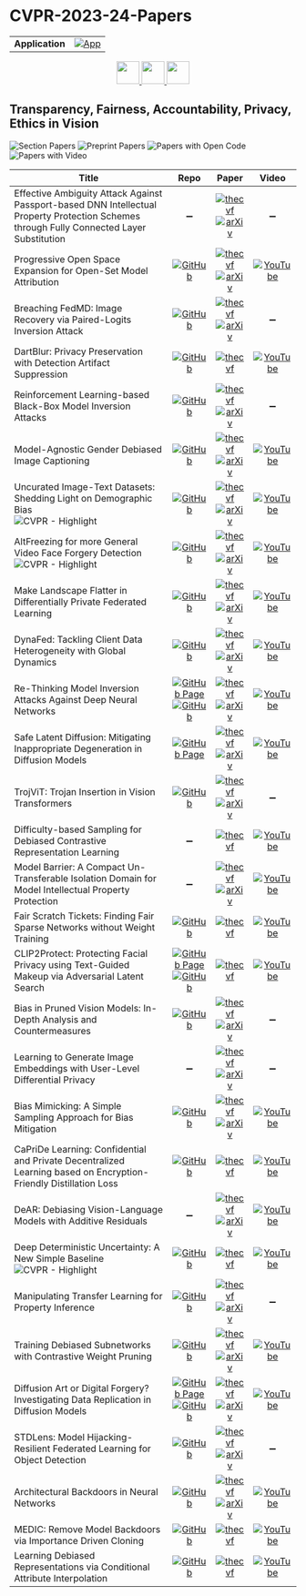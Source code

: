 # CVPR-2023-24-Papers

<table>
    <tr>
        <td><strong>Application</strong></td>
        <td>
            <a href="https://huggingface.co/spaces/DmitryRyumin/NewEraAI-Papers" style="float:left;">
                <img src="https://img.shields.io/badge/🤗-NewEraAI--Papers-FFD21F.svg" alt="App" />
            </a>
        </td>
    </tr>
</table>

<div align="center">
  <a href="https://github.com/DmitryRyumin/CVPR-2023-24-Papers/blob/main/sections/2023/main/robotics.md">
    <img src="https://cdn.jsdelivr.net/gh/DmitryRyumin/NewEraAI-Papers@main/images/left.svg" width="40" alt="" />
  </a>
  <a href="https://github.com/DmitryRyumin/CVPR-2023-24-Papers/">
    <img src="https://cdn.jsdelivr.net/gh/DmitryRyumin/NewEraAI-Papers@main/images/home.svg" width="40" alt="" />
  </a>
  <a href="https://github.com/DmitryRyumin/CVPR-2023-24-Papers/blob/main/sections/2023/main/explainable-ai-for-cv.md">
    <img src="https://cdn.jsdelivr.net/gh/DmitryRyumin/NewEraAI-Papers@main/images/right.svg" width="40" alt="" />
  </a>
</div>

## Transparency, Fairness, Accountability, Privacy, Ethics in Vision

![Section Papers](https://img.shields.io/badge/Section%20Papers-30-42BA16) ![Preprint Papers](https://img.shields.io/badge/Preprint%20Papers-22-b31b1b) ![Papers with Open Code](https://img.shields.io/badge/Papers%20with%20Open%20Code-24-1D7FBF) ![Papers with Video](https://img.shields.io/badge/Papers%20with%20Video-22-FF0000)

| **Title** | **Repo** | **Paper** | **Video** |
|-----------|:--------:|:---------:|:---------:|
| Effective Ambiguity Attack Against Passport-based DNN Intellectual Property Protection Schemes through Fully Connected Layer Substitution | :heavy_minus_sign: | [![thecvf](https://img.shields.io/badge/pdf-thecvf-7395C5.svg)](https://openaccess.thecvf.com/content/CVPR2023/papers/Chen_Effective_Ambiguity_Attack_Against_Passport-Based_DNN_Intellectual_Property_Protection_Schemes_CVPR_2023_paper.pdf) <br /> [![arXiv](https://img.shields.io/badge/arXiv-2303.11595-b31b1b.svg)](http://arxiv.org/abs/2303.11595) | :heavy_minus_sign: |
| Progressive Open Space Expansion for Open-Set Model Attribution | [![GitHub](https://img.shields.io/github/stars/ICTMCG/POSE?style=flat)](https://github.com/ICTMCG/POSE) | [![thecvf](https://img.shields.io/badge/pdf-thecvf-7395C5.svg)](https://openaccess.thecvf.com/content/CVPR2023/papers/Yang_Progressive_Open_Space_Expansion_for_Open-Set_Model_Attribution_CVPR_2023_paper.pdf) <br /> [![arXiv](https://img.shields.io/badge/arXiv-2303.06877-b31b1b.svg)](http://arxiv.org/abs/2303.06877) | [![YouTube](https://img.shields.io/badge/YouTube-%23FF0000.svg?style=for-the-badge&logo=YouTube&logoColor=white)](https://www.youtube.com/watch?v=6PiuUNoDH1M) |
| Breaching FedMD: Image Recovery via Paired-Logits Inversion Attack | [![GitHub](https://img.shields.io/github/stars/FLAIR-THU/PairedLogitsInversion?style=flat)](https://github.com/FLAIR-THU/PairedLogitsInversion) | [![thecvf](https://img.shields.io/badge/pdf-thecvf-7395C5.svg)](https://openaccess.thecvf.com/content/CVPR2023/papers/Takahashi_Breaching_FedMD_Image_Recovery_via_Paired-Logits_Inversion_Attack_CVPR_2023_paper.pdf) <br /> [![arXiv](https://img.shields.io/badge/arXiv-2304.11436-b31b1b.svg)](http://arxiv.org/abs/2304.11436) | :heavy_minus_sign: |
| DartBlur: Privacy Preservation with Detection Artifact Suppression | [![GitHub](https://img.shields.io/github/stars/JaNg2333/DartBlur?style=flat)](https://github.com/JaNg2333/DartBlur) | [![thecvf](https://img.shields.io/badge/pdf-thecvf-7395C5.svg)](https://openaccess.thecvf.com/content/CVPR2023/papers/Jiang_DartBlur_Privacy_Preservation_With_Detection_Artifact_Suppression_CVPR_2023_paper.pdf) | [![YouTube](https://img.shields.io/badge/YouTube-%23FF0000.svg?style=for-the-badge&logo=YouTube&logoColor=white)](https://www.youtube.com/watch?v=W7dX0WH32Ug) |
| Reinforcement Learning-based Black-Box Model Inversion Attacks | [![GitHub](https://img.shields.io/github/stars/HanGyojin/RLB-MI?style=flat)](https://github.com/HanGyojin/RLB-MI) | [![thecvf](https://img.shields.io/badge/pdf-thecvf-7395C5.svg)](https://openaccess.thecvf.com/content/CVPR2023/papers/Han_Reinforcement_Learning-Based_Black-Box_Model_Inversion_Attacks_CVPR_2023_paper.pdf) <br /> [![arXiv](https://img.shields.io/badge/arXiv-2304.04625-b31b1b.svg)](http://arxiv.org/abs/2304.04625) | :heavy_minus_sign: |
| Model-Agnostic Gender Debiased Image Captioning | [![GitHub](https://img.shields.io/github/stars/rebnej/LIBRA?style=flat)](https://github.com/rebnej/LIBRA) | [![thecvf](https://img.shields.io/badge/pdf-thecvf-7395C5.svg)](https://openaccess.thecvf.com/content/CVPR2023/papers/Hirota_Model-Agnostic_Gender_Debiased_Image_Captioning_CVPR_2023_paper.pdf) <br /> [![arXiv](https://img.shields.io/badge/arXiv-2304.03693-b31b1b.svg)](http://arxiv.org/abs/2304.03693) | [![YouTube](https://img.shields.io/badge/YouTube-%23FF0000.svg?style=for-the-badge&logo=YouTube&logoColor=white)](https://www.youtube.com/watch?v=Zkk9fvgZPN8) |
| Uncurated Image-Text Datasets: Shedding Light on Demographic Bias <br /> ![CVPR - Highlight](https://img.shields.io/badge/CVPR-Highlight-FFFF00) | [![GitHub](https://img.shields.io/github/stars/noagarcia/phase?style=flat)](https://github.com/noagarcia/phase) | [![thecvf](https://img.shields.io/badge/pdf-thecvf-7395C5.svg)](https://openaccess.thecvf.com/content/CVPR2023/papers/Garcia_Uncurated_Image-Text_Datasets_Shedding_Light_on_Demographic_Bias_CVPR_2023_paper.pdf) <br /> [![arXiv](https://img.shields.io/badge/arXiv-2304.02828-b31b1b.svg)](http://arxiv.org/abs/2304.02828) | [![YouTube](https://img.shields.io/badge/YouTube-%23FF0000.svg?style=for-the-badge&logo=YouTube&logoColor=white)](https://www.youtube.com/watch?v=-QWWlHc1HPc) |
| AltFreezing for more General Video Face Forgery Detection <br /> ![CVPR - Highlight](https://img.shields.io/badge/CVPR-Highlight-FFFF00) | [![GitHub](https://img.shields.io/github/stars/ZhendongWang6/AltFreezing?style=flat)](https://github.com/ZhendongWang6/AltFreezing) | [![thecvf](https://img.shields.io/badge/pdf-thecvf-7395C5.svg)](https://openaccess.thecvf.com/content/CVPR2023/papers/Wang_AltFreezing_for_More_General_Video_Face_Forgery_Detection_CVPR_2023_paper.pdf) <br /> [![arXiv](https://img.shields.io/badge/arXiv-2307.08317-b31b1b.svg)](http://arxiv.org/abs/2307.08317) | [![YouTube](https://img.shields.io/badge/YouTube-%23FF0000.svg?style=for-the-badge&logo=YouTube&logoColor=white)](https://www.youtube.com/watch?v=Qe4xT46VqE4) |
| Make Landscape Flatter in Differentially Private Federated Learning | [![GitHub](https://img.shields.io/github/stars/YMJS-Irfan/DP-FedSAM?style=flat)](https://github.com/YMJS-Irfan/DP-FedSAM) | [![thecvf](https://img.shields.io/badge/pdf-thecvf-7395C5.svg)](https://openaccess.thecvf.com/content/CVPR2023/papers/Shi_Make_Landscape_Flatter_in_Differentially_Private_Federated_Learning_CVPR_2023_paper.pdf) <br /> [![arXiv](https://img.shields.io/badge/arXiv-2303.11242-b31b1b.svg)](http://arxiv.org/abs/2303.11242) | [![YouTube](https://img.shields.io/badge/YouTube-%23FF0000.svg?style=for-the-badge&logo=YouTube&logoColor=white)](https://www.youtube.com/watch?v=v2sDjUI_a6Q) |
| DynaFed: Tackling Client Data Heterogeneity with Global Dynamics | [![GitHub](https://img.shields.io/github/stars/pipilurj/DynaFed?style=flat)](https://github.com/pipilurj/DynaFed) | [![thecvf](https://img.shields.io/badge/pdf-thecvf-7395C5.svg)](https://openaccess.thecvf.com/content/CVPR2023/papers/Pi_DynaFed_Tackling_Client_Data_Heterogeneity_With_Global_Dynamics_CVPR_2023_paper.pdf) <br /> [![arXiv](https://img.shields.io/badge/arXiv-2211.10878-b31b1b.svg)](http://arxiv.org/abs/2211.10878) | [![YouTube](https://img.shields.io/badge/YouTube-%23FF0000.svg?style=for-the-badge&logo=YouTube&logoColor=white)](https://www.youtube.com/watch?v=a7rKt9I3ArM) |
| Re-Thinking Model Inversion Attacks Against Deep Neural Networks | [![GitHub Page](https://img.shields.io/badge/GitHub-Page-159957.svg)](https://ngoc-nguyen-0.github.io/re-thinking_model_inversion_attacks/) <br /> [![GitHub](https://img.shields.io/github/stars/sutd-visual-computing-group/Re-thinking_MI?style=flat)](https://github.com/sutd-visual-computing-group/Re-thinking_MI) | [![thecvf](https://img.shields.io/badge/pdf-thecvf-7395C5.svg)](https://openaccess.thecvf.com/content/CVPR2023/papers/Nguyen_Re-Thinking_Model_Inversion_Attacks_Against_Deep_Neural_Networks_CVPR_2023_paper.pdf) <br /> [![arXiv](https://img.shields.io/badge/arXiv-2304.01669-b31b1b.svg)](http://arxiv.org/abs/2304.01669) | [![YouTube](https://img.shields.io/badge/YouTube-%23FF0000.svg?style=for-the-badge&logo=YouTube&logoColor=white)](https://www.youtube.com/watch?v=d5YrY0W6LWI) |
| Safe Latent Diffusion: Mitigating Inappropriate Degeneration in Diffusion Models | [![GitHub Page](https://img.shields.io/badge/GitHub-Page-159957.svg)](https://ml-research.github.io/human-centered-genai/projects/safe-latent-diffusion/) | [![thecvf](https://img.shields.io/badge/pdf-thecvf-7395C5.svg)](https://openaccess.thecvf.com/content/CVPR2023/papers/Schramowski_Safe_Latent_Diffusion_Mitigating_Inappropriate_Degeneration_in_Diffusion_Models_CVPR_2023_paper.pdf) <br /> [![arXiv](https://img.shields.io/badge/arXiv-2211.05105-b31b1b.svg)](http://arxiv.org/abs/2211.05105) | [![YouTube](https://img.shields.io/badge/YouTube-%23FF0000.svg?style=for-the-badge&logo=YouTube&logoColor=white)](https://www.youtube.com/watch?v=drkpQJpmyI0) |
| TrojViT: Trojan Insertion in Vision Transformers | [![GitHub](https://img.shields.io/github/stars/mxzheng/TrojViT?style=flat)](https://github.com/mxzheng/TrojViT) | [![thecvf](https://img.shields.io/badge/pdf-thecvf-7395C5.svg)](https://openaccess.thecvf.com/content/CVPR2023/papers/Zheng_TrojViT_Trojan_Insertion_in_Vision_Transformers_CVPR_2023_paper.pdf) <br /> [![arXiv](https://img.shields.io/badge/arXiv-2208.13049-b31b1b.svg)](http://arxiv.org/abs/2208.13049) | :heavy_minus_sign: |
| Difficulty-based Sampling for Debiased Contrastive Representation Learning | :heavy_minus_sign: | [![thecvf](https://img.shields.io/badge/pdf-thecvf-7395C5.svg)](https://openaccess.thecvf.com/content/CVPR2023/papers/Jang_Difficulty-Based_Sampling_for_Debiased_Contrastive_Representation_Learning_CVPR_2023_paper.pdf) | [![YouTube](https://img.shields.io/badge/YouTube-%23FF0000.svg?style=for-the-badge&logo=YouTube&logoColor=white)](https://www.youtube.com/watch?v=H--ujcJahBk) |
| Model Barrier: A Compact Un-Transferable Isolation Domain for Model Intellectual Property Protection | :heavy_minus_sign: | [![thecvf](https://img.shields.io/badge/pdf-thecvf-7395C5.svg)](https://openaccess.thecvf.com/content/CVPR2023/papers/Wang_Model_Barrier_A_Compact_Un-Transferable_Isolation_Domain_for_Model_Intellectual_CVPR_2023_paper.pdf) <br /> [![arXiv](https://img.shields.io/badge/arXiv-2303.11078-b31b1b.svg)](http://arxiv.org/abs/2303.11078) | [![YouTube](https://img.shields.io/badge/YouTube-%23FF0000.svg?style=for-the-badge&logo=YouTube&logoColor=white)](https://www.youtube.com/watch?v=iIxjowjl_58) |
| Fair Scratch Tickets: Finding Fair Sparse Networks without Weight Training | [![GitHub](https://img.shields.io/github/stars/HungerPWAY/Fair-Scratch-Tickets?style=flat)](https://github.com/HungerPWAY/Fair-Scratch-Tickets) | [![thecvf](https://img.shields.io/badge/pdf-thecvf-7395C5.svg)](https://openaccess.thecvf.com/content/CVPR2023/papers/Tang_Fair_Scratch_Tickets_Finding_Fair_Sparse_Networks_Without_Weight_Training_CVPR_2023_paper.pdf) | [![YouTube](https://img.shields.io/badge/YouTube-%23FF0000.svg?style=for-the-badge&logo=YouTube&logoColor=white)](https://www.youtube.com/watch?v=-u2IK3iDH5U) |
| CLIP2Protect: Protecting Facial Privacy using Text-Guided Makeup via Adversarial Latent Search | [![GitHub Page](https://img.shields.io/badge/GitHub-Page-159957.svg)](https://fahadshamshad.github.io/Clip2Protect/) <br /> [![GitHub](https://img.shields.io/github/stars/fahadshamshad/Clip2Protect?style=flat)](https://github.com/fahadshamshad/Clip2Protect) | [![thecvf](https://img.shields.io/badge/pdf-thecvf-7395C5.svg)](https://openaccess.thecvf.com/content/CVPR2023/papers/Shamshad_CLIP2Protect_Protecting_Facial_Privacy_Using_Text-Guided_Makeup_via_Adversarial_Latent_CVPR_2023_paper.pdf) | [![YouTube](https://img.shields.io/badge/YouTube-%23FF0000.svg?style=for-the-badge&logo=YouTube&logoColor=white)](https://www.youtube.com/watch?v=CUSVyvM_-6o) |
| Bias in Pruned Vision Models: In-Depth Analysis and Countermeasures | [![GitHub](https://img.shields.io/github/stars/IST-DASLab/pruned-vision-model-bias?style=flat)](https://github.com/IST-DASLab/pruned-vision-model-bias) | [![thecvf](https://img.shields.io/badge/pdf-thecvf-7395C5.svg)](https://openaccess.thecvf.com/content/CVPR2023/papers/Iofinova_Bias_in_Pruned_Vision_Models_In-Depth_Analysis_and_Countermeasures_CVPR_2023_paper.pdf) <br /> [![arXiv](https://img.shields.io/badge/arXiv-2304.12622-b31b1b.svg)](http://arxiv.org/abs/2304.12622) | :heavy_minus_sign: |
| Learning to Generate Image Embeddings with User-Level Differential Privacy | :heavy_minus_sign: | [![thecvf](https://img.shields.io/badge/pdf-thecvf-7395C5.svg)](https://openaccess.thecvf.com/content/CVPR2023/papers/Xu_Learning_To_Generate_Image_Embeddings_With_User-Level_Differential_Privacy_CVPR_2023_paper.pdf) <br /> [![arXiv](https://img.shields.io/badge/arXiv-2211.10844-b31b1b.svg)](http://arxiv.org/abs/2211.10844) | :heavy_minus_sign: |
| Bias Mimicking: A Simple Sampling Approach for Bias Mitigation | [![GitHub](https://img.shields.io/github/stars/mqraitem/Bias-Mimicking?style=flat)](https://github.com/mqraitem/Bias-Mimicking) | [![thecvf](https://img.shields.io/badge/pdf-thecvf-7395C5.svg)](https://openaccess.thecvf.com/content/CVPR2023/papers/Qraitem_Bias_Mimicking_A_Simple_Sampling_Approach_for_Bias_Mitigation_CVPR_2023_paper.pdf) <br /> [![arXiv](https://img.shields.io/badge/arXiv-2209.15605-b31b1b.svg)](http://arxiv.org/abs/2209.15605) | [![YouTube](https://img.shields.io/badge/YouTube-%23FF0000.svg?style=for-the-badge&logo=YouTube&logoColor=white)](https://www.youtube.com/watch?v=nlXj96doTjM) |
| CaPriDe Learning: Confidential and Private Decentralized Learning based on Encryption-Friendly Distillation Loss | [![GitHub](https://img.shields.io/github/stars/tnurbek/capride-learning?style=flat)](https://github.com/tnurbek/capride-learning) | [![thecvf](https://img.shields.io/badge/pdf-thecvf-7395C5.svg)](https://openaccess.thecvf.com/content/CVPR2023/papers/Tastan_CaPriDe_Learning_Confidential_and_Private_Decentralized_Learning_Based_on_Encryption-Friendly_CVPR_2023_paper.pdf) | [![YouTube](https://img.shields.io/badge/YouTube-%23FF0000.svg?style=for-the-badge&logo=YouTube&logoColor=white)](https://www.youtube.com/watch?v=wY2ctF_foNM) |
| DeAR: Debiasing Vision-Language Models with Additive Residuals | :heavy_minus_sign: | [![thecvf](https://img.shields.io/badge/pdf-thecvf-7395C5.svg)](https://openaccess.thecvf.com/content/CVPR2023/papers/Seth_DeAR_Debiasing_Vision-Language_Models_With_Additive_Residuals_CVPR_2023_paper.pdf) <br /> [![arXiv](https://img.shields.io/badge/arXiv-2303.10431-b31b1b.svg)](http://arxiv.org/abs/2303.10431) | [![YouTube](https://img.shields.io/badge/YouTube-%23FF0000.svg?style=for-the-badge&logo=YouTube&logoColor=white)](https://www.youtube.com/watch?v=qWJuxXk_AyQ) |
| Deep Deterministic Uncertainty: A New Simple Baseline <br /> ![CVPR - Highlight](https://img.shields.io/badge/CVPR-Highlight-FFFF00) | [![GitHub](https://img.shields.io/github/stars/omegafragger/DDU?style=flat)](https://github.com/omegafragger/DDU) | [![thecvf](https://img.shields.io/badge/pdf-thecvf-7395C5.svg)](https://openaccess.thecvf.com/content/CVPR2023/papers/Mukhoti_Deep_Deterministic_Uncertainty_A_New_Simple_Baseline_CVPR_2023_paper.pdf) | [![YouTube](https://img.shields.io/badge/YouTube-%23FF0000.svg?style=for-the-badge&logo=YouTube&logoColor=white)](https://www.youtube.com/watch?v=HWLke-_eimQ) |
| Manipulating Transfer Learning for Property Inference | [![GitHub](https://img.shields.io/github/stars/yulongt23/Transfer-Inference?style=flat)](https://github.com/yulongt23/Transfer-Inference) | [![thecvf](https://img.shields.io/badge/pdf-thecvf-7395C5.svg)](https://openaccess.thecvf.com/content/CVPR2023/papers/Tian_Manipulating_Transfer_Learning_for_Property_Inference_CVPR_2023_paper.pdf) <br /> [![arXiv](https://img.shields.io/badge/arXiv-2303.11643-b31b1b.svg)](http://arxiv.org/abs/2303.11643) | :heavy_minus_sign: |
| Training Debiased Subnetworks with Contrastive Weight Pruning | [![GitHub](https://img.shields.io/github/stars/ParkGeonYeong/DCWP?style=flat)](https://github.com/ParkGeonYeong/DCWP) | [![thecvf](https://img.shields.io/badge/pdf-thecvf-7395C5.svg)](https://openaccess.thecvf.com/content/CVPR2023/papers/Park_Training_Debiased_Subnetworks_With_Contrastive_Weight_Pruning_CVPR_2023_paper.pdf) <br /> [![arXiv](https://img.shields.io/badge/arXiv-2210.05247-b31b1b.svg)](http://arxiv.org/abs/2210.05247) | [![YouTube](https://img.shields.io/badge/YouTube-%23FF0000.svg?style=for-the-badge&logo=YouTube&logoColor=white)](https://www.youtube.com/watch?v=fDXYMQMQT5s) |
| Diffusion Art or Digital Forgery? Investigating Data Replication in Diffusion Models | [![GitHub Page](https://img.shields.io/badge/GitHub-Page-159957.svg)](https://somepago.github.io/diffrep.html) <br /> [![GitHub](https://img.shields.io/github/stars/somepago/DCR?style=flat)](https://github.com/somepago/DCR) | [![thecvf](https://img.shields.io/badge/pdf-thecvf-7395C5.svg)](https://openaccess.thecvf.com/content/CVPR2023/papers/Somepalli_Diffusion_Art_or_Digital_Forgery_Investigating_Data_Replication_in_Diffusion_CVPR_2023_paper.pdf) <br /> [![arXiv](https://img.shields.io/badge/arXiv-2212.03860-b31b1b.svg)](http://arxiv.org/abs/2212.03860) | [![YouTube](https://img.shields.io/badge/YouTube-%23FF0000.svg?style=for-the-badge&logo=YouTube&logoColor=white)](https://www.youtube.com/watch?v=OiiuEeopXWQ) |
| STDLens: Model Hijacking-Resilient Federated Learning for Object Detection | [![GitHub](https://img.shields.io/github/stars/git-disl/STDLens?style=flat)](https://github.com/git-disl/STDLens) | [![thecvf](https://img.shields.io/badge/pdf-thecvf-7395C5.svg)](https://openaccess.thecvf.com/content/CVPR2023/papers/Chow_STDLens_Model_Hijacking-Resilient_Federated_Learning_for_Object_Detection_CVPR_2023_paper.pdf) <br /> [![arXiv](https://img.shields.io/badge/arXiv-2303.11511-b31b1b.svg)](http://arxiv.org/abs/2303.11511) | :heavy_minus_sign: |
| Architectural Backdoors in Neural Networks | [![GitHub](https://img.shields.io/github/stars/QuangNguyen2609/ARCHITECTURAL-BACKDOORS-IN-NEURAL-NETWORKS?style=flat)](https://github.com/QuangNguyen2609/ARCHITECTURAL-BACKDOORS-IN-NEURAL-NETWORKS) | [![thecvf](https://img.shields.io/badge/pdf-thecvf-7395C5.svg)](https://openaccess.thecvf.com/content/CVPR2023/papers/Bober-Irizar_Architectural_Backdoors_in_Neural_Networks_CVPR_2023_paper.pdf) <br /> [![arXiv](https://img.shields.io/badge/arXiv-2206.07840-b31b1b.svg)](http://arxiv.org/abs/2206.07840) | [![YouTube](https://img.shields.io/badge/YouTube-%23FF0000.svg?style=for-the-badge&logo=YouTube&logoColor=white)](https://www.youtube.com/watch?v=vY-RB9MKv40) |
| MEDIC: Remove Model Backdoors via Importance Driven Cloning | [![GitHub](https://img.shields.io/github/stars/qiulingxu/MEDIC?style=flat)](https://github.com/qiulingxu/MEDIC) | [![thecvf](https://img.shields.io/badge/pdf-thecvf-7395C5.svg)](https://openaccess.thecvf.com/content/CVPR2023/papers/Xu_MEDIC_Remove_Model_Backdoors_via_Importance_Driven_Cloning_CVPR_2023_paper.pdf) | [![YouTube](https://img.shields.io/badge/YouTube-%23FF0000.svg?style=for-the-badge&logo=YouTube&logoColor=white)](https://www.youtube.com/watch?v=dhIBzpDWNX0) |
| Learning Debiased Representations via Conditional Attribute Interpolation | [![GitHub](https://img.shields.io/github/stars/ZhangYikaii/chi-square?style=flat)](https://github.com/ZhangYikaii/chi-square) | [![thecvf](https://img.shields.io/badge/pdf-thecvf-7395C5.svg)](https://openaccess.thecvf.com/content/CVPR2023/papers/Zhang_Learning_Debiased_Representations_via_Conditional_Attribute_Interpolation_CVPR_2023_paper.pdf) | [![YouTube](https://img.shields.io/badge/YouTube-%23FF0000.svg?style=for-the-badge&logo=YouTube&logoColor=white)](https://www.youtube.com/watch?v=Vbe0MrkC1qU) |
